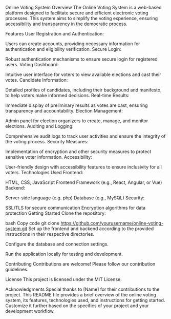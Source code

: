 Online Voting System
Overview
The Online Voting System is a web-based platform designed to facilitate secure and efficient electronic voting processes. This system aims to simplify the voting experience, ensuring accessibility and transparency in the democratic process.

Features
User Registration and Authentication:

Users can create accounts, providing necessary information for authentication and eligibility verification.
Secure Login:

Robust authentication mechanisms to ensure secure login for registered users.
Voting Dashboard:

Intuitive user interface for voters to view available elections and cast their votes.
Candidate Information:

Detailed profiles of candidates, including their background and manifesto, to help voters make informed decisions.
Real-time Results:

Immediate display of preliminary results as votes are cast, ensuring transparency and accountability.
Election Management:

Admin panel for election organizers to create, manage, and monitor elections.
Auditing and Logging:

Comprehensive audit logs to track user activities and ensure the integrity of the voting process.
Security Measures:

Implementation of encryption and other security measures to protect sensitive voter information.
Accessibility:

User-friendly design with accessibility features to ensure inclusivity for all voters.
Technologies Used
Frontend:

HTML, CSS, JavaScript
Frontend Framework (e.g., React, Angular, or Vue)
Backend:

Server-side language (e.g. php)
Database (e.g., MySQL)
Security:

SSL/TLS for secure communication
Encryption algorithms for data protection
Getting Started
Clone the repository:

bash
Copy code
git clone https://github.com/yourusername/online-voting-system.git
Set up the frontend and backend according to the provided instructions in their respective directories.

Configure the database and connection settings.

Run the application locally for testing and development.

Contributing
Contributions are welcome! Please follow our contribution guidelines.

License
This project is licensed under the MIT License.

Acknowledgments
Special thanks to [Name] for their contributions to the project.
This README file provides a brief overview of the online voting system, its features, technologies used, and instructions for getting started. Customize it further based on the specifics of your project and your development workflow.
